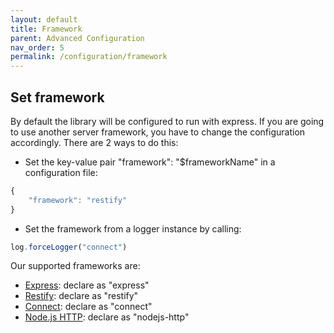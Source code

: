 ```yaml
---
layout: default
title: Framework
parent: Advanced Configuration
nav_order: 5
permalink: /configuration/framework
---
```


## Set framework

By default the library will be configured to run with express. If you are going to use another server framework, you have to change the configuration accordingly. There are 2 ways to do this:

* Set the key-value pair "framework": "$frameworkName" in a configuration file:

```ts
{
    "framework": "restify"
}
```

* Set the framework from a logger instance by calling:

```ts
log.forceLogger("connect") 
```

Our supported frameworks are:

* [Express](https://expressjs.com/): declare as "express"
* [Restify](http://restify.com/): declare as "restify"
* [Connect](https://www.npmjs.com/package/connect): declare as "connect"
* [Node.js HTTP](https://nodejs.org/api/http.html): declare as "nodejs-http"
